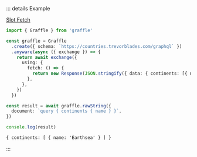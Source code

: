 ::: details Example

<div class="ExampleSnippet">
<a href="../../examples/anyware/slot-fetch">Slot Fetch</a>

<!-- dprint-ignore-start -->
```ts twoslash
import { Graffle } from 'graffle'

const graffle = Graffle
  .create({ schema: `https://countries.trevorblades.com/graphql` })
  .anyware(async ({ exchange }) => {
    return await exchange({
      using: {
        fetch: () => {
          return new Response(JSON.stringify({ data: { continents: [{ name: `Earthsea` }] } }))
        },
      },
    })
  })

const result = await graffle.rawString({
  document: `query { continents { name } }`,
})

console.log(result)
```
<!-- dprint-ignore-end -->

<!-- dprint-ignore-start -->
```txt
{ continents: [ { name: 'Earthsea' } ] }
```
<!-- dprint-ignore-end -->

</div>
:::
